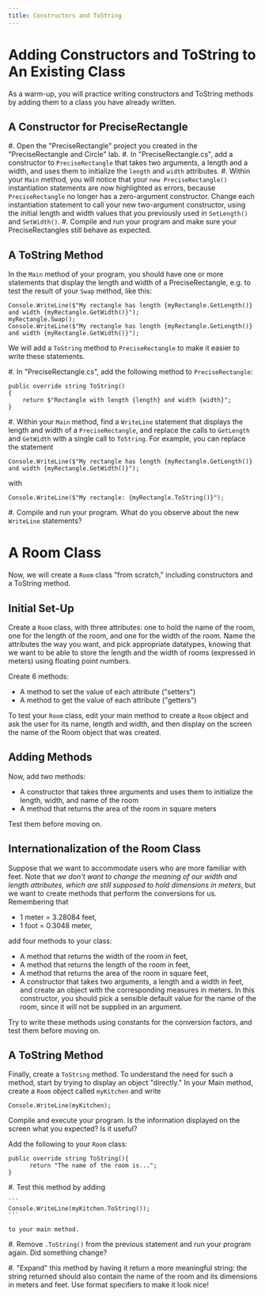 ```yaml
---
title: Constructors and ToString
---
```


# Adding Constructors and ToString to An Existing Class

As a warm-up, you will practice writing constructors and ToString methods by adding them to a class you have already written.

## A Constructor for PreciseRectangle

#. Open the "PreciseRectangle" project you created in the "PreciseRectangle and Circle" lab.
#. In "PreciseRectangle.cs", add a constructor to `PreciseRectangle` that takes two arguments, a length and a width, and uses them to initialize the `length` and `width` attributes.
#. Within your `Main` method, you will notice that your `new PreciseRectangle()` instantiation statements are now highlighted as errors, because `PreciseRectangle` no longer has a zero-argument constructor. Change each instantiation statement to call your new two-argument constructor, using the initial length and width values that you previously used in `SetLength()` and `SetWidth()`.
#. Compile and run your program and make sure your PreciseRectangles still behave as expected.

## A ToString Method

In the `Main` method of your program, you should have one or more statements that display the length and width of a PreciseRectangle, e.g. to test the result of your `Swap` method, like this:

```
Console.WriteLine($"My rectangle has length {myRectangle.GetLength()} and width {myRectangle.GetWidth()}");
myRectangle.Swap();
Console.WriteLine($"My rectangle has length {myRectangle.GetLength()} and width {myRectangle.GetWidth()}");
```

We will add a `ToString` method to `PreciseRectangle` to make it easier to write these statements.

#. In "PreciseRectangle.cs", add the following method to `PreciseRectangle`:

   ```
   public override string ToString()
   {
       return $"Rectangle with length {length} and width {width}";
   }
   ```

#. Within your `Main` method, find a `WriteLine` statement that displays the length and width of a `PreciseRectangle`, and replace the calls to `GetLength` and `GetWidth` with a single call to `ToString`. For example, you can replace the statement

   ```
   Console.WriteLine($"My rectangle has length {myRectangle.GetLength()} and width {myRectangle.GetWidth()}");
   ```

   with

   ```
   Console.WriteLine($"My rectangle: {myRectangle.ToString()}");
   ```

#. Compile and run your program. What do you observe about the new `WriteLine` statements?

# A Room Class

Now, we will create a `Room` class "from scratch," including constructors and a ToString method.

## Initial Set-Up

Create a `Room` class, with three attributes: one to hold the name of the room, one for the length of the room, and one for the width of the room.
Name the attributes the way you want, and pick appropriate datatypes, knowing that we want to be able to store the length and the width of rooms (expressed in meters) using floating point numbers.

Create 6 methods:

- A method to set the value of each attribute ("setters")
- A method to get the value of each attribute ("getters")

To test your `Room` class, edit your main method to create a `Room` object and ask the user for its name, length and width, and then display on the screen the name of the Room object that was created.

## Adding Methods

Now, add two methods:

- A constructor that takes three arguments and uses them to initialize the length, width, and name of the room
- A method that returns the area of the room in square meters

Test them before moving on.

## Internationalization of the Room Class

Suppose that we want to accommodate users who are more familiar with feet.
Note that _we don't want to change the meaning of our width and length attributes, which are still supposed to hold dimensions in meters_, but we want to create methods that perform the conversions for us.
Remembering that

- 1 meter = 3.28084 feet,
- 1 foot = 0.3048 meter,

add four methods to your class:

- A method that returns the width of the room in feet,
- A method that returns the length of the room in feet,
- A method that returns the area of the room in square feet,
- A constructor that takes two arguments, a length and a width in feet, and create an object with the corresponding measures in meters. In this constructor, you should pick a sensible default value for the name of the room, since it will not be supplied in an argument.

Try to write these methods using constants for the conversion factors, and test them before moving on.

## A ToString Method

Finally, create a `ToString` method.
To understand the need for such a method, start by trying to display an object "directly."
In your Main method, create a `Room` object called `myKitchen` and write

```
Console.WriteLine(myKitchen);
```

Compile and execute your program.
Is the information displayed on the screen what you expected?
Is it useful?

Add the following to your `Room` class:

```
public override string ToString(){
      return "The name of the room is...";
}
```

#. Test this method by adding

    ```
    Console.WriteLine(myKitchen.ToString());
    ```

    to your main method.

#. Remove `.ToString()` from the previous statement and run your program again. Did something change?

#. "Expand" this method by having it return a more meaningful string: the string returned should also contain the name of the room and its dimensions in meters and feet. Use format specifiers to make it look nice!